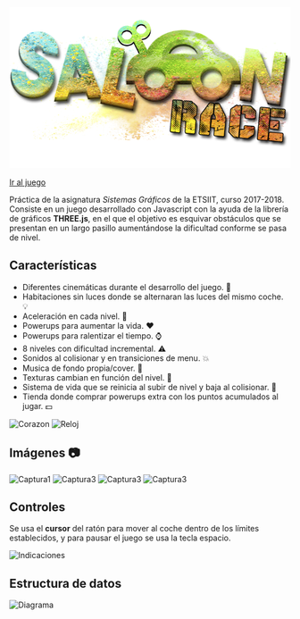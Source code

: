 ![Saloon Race Logo](play/imgs/logo_nuevo.png)

[Ir al juego](https://jaimecolds.com/saloon-race)

Práctica de la asignatura *Sistemas Gráficos* de la ETSIIT, curso 2017-2018. Consiste en un juego desarrollado con Javascript con la ayuda de la librería de gráficos **THREE.js**, en el que el objetivo es esquivar obstáculos que se presentan en un largo pasillo aumentándose la dificultad conforme se pasa de nivel.

## Características
 * Diferentes cinemáticas durante el desarrollo del juego. :movie_camera:
 * Habitaciones sin luces donde se alternaran las luces del mismo coche. :bulb:
 * Aceleración en cada nivel. :car:
 * Powerups para aumentar la vida. :heart:
 * Powerups para ralentizar el tiempo. :watch:
 * 8 niveles con dificultad incremental. :warning:
 * Sonidos al colisionar y en transiciones de menu. :collision:
 * Musica de fondo propia/cover. :musical_note:
 * Texturas cambian en función del nivel. :flower_playing_cards:
 * Sistema de vida que se reinicia al subir de nivel y baja al colisionar. :moyai:
 * Tienda donde comprar powerups extra con los puntos acumulados al jugar. :dollar:

 ![Corazon](https://jaimecolds.com/saloon-race/imgs/corazon.png)
 ![Reloj](https://jaimecolds.com/saloon-race/imgs/reloj.png)


## Imágenes :camera:
![Captura1](https://jaimecolds.com/assets/img/sr_1.png)
![Captura3](https://jaimecolds.com/saloon-race/imgs/cap1.png)
![Captura3](https://jaimecolds.com/saloon-race/imgs/cap2.png)
![Captura3](https://jaimecolds.com/saloon-race/imgs/cap3.png)

## Controles
Se usa el **cursor** del ratón para mover al coche dentro de los límites establecidos, y para pausar el juego se usa la tecla espacio.

![Indicaciones](https://jaimecolds.com/saloon-race/imgs/ayuda.png)

## Estructura de datos
![Diagrama](https://jaimecolds.com/saloon-race/imgs/diagrama.png)
